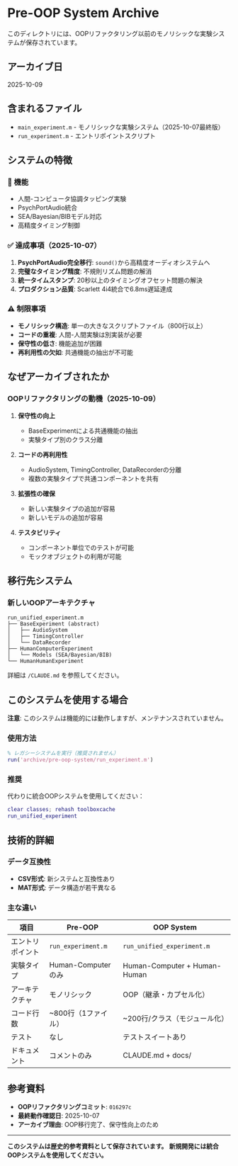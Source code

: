 # Pre-OOP System Archive

このディレクトリには、OOPリファクタリング以前のモノリシックな実験システムが保存されています。

## アーカイブ日

2025-10-09

## 含まれるファイル

- `main_experiment.m` - モノリシックな実験システム（2025-10-07最終版）
- `run_experiment.m` - エントリポイントスクリプト

## システムの特徴

### 🎯 機能
- 人間-コンピュータ協調タッピング実験
- PsychPortAudio統合
- SEA/Bayesian/BIBモデル対応
- 高精度タイミング制御

### ✅ 達成事項（2025-10-07）
1. **PsychPortAudio完全移行**: `sound()`から高精度オーディオシステムへ
2. **完璧なタイミング精度**: 不規則リズム問題の解消
3. **統一タイムスタンプ**: 20秒以上のタイミングオフセット問題の解決
4. **プロダクション品質**: Scarlett 4i4統合で6.8ms遅延達成

### ⚠️ 制限事項
- **モノリシック構造**: 単一の大きなスクリプトファイル（800行以上）
- **コードの重複**: 人間-人間実験は別実装が必要
- **保守性の低さ**: 機能追加が困難
- **再利用性の欠如**: 共通機能の抽出が不可能

## なぜアーカイブされたか

### OOPリファクタリングの動機（2025-10-09）

1. **保守性の向上**
   - BaseExperimentによる共通機能の抽出
   - 実験タイプ別のクラス分離

2. **コードの再利用性**
   - AudioSystem, TimingController, DataRecorderの分離
   - 複数の実験タイプで共通コンポーネントを共有

3. **拡張性の確保**
   - 新しい実験タイプの追加が容易
   - 新しいモデルの追加が容易

4. **テスタビリティ**
   - コンポーネント単位でのテストが可能
   - モックオブジェクトの利用が可能

## 移行先システム

### 新しいOOPアーキテクチャ

```
run_unified_experiment.m
├── BaseExperiment (abstract)
│   ├── AudioSystem
│   ├── TimingController
│   └── DataRecorder
├── HumanComputerExperiment
│   └── Models (SEA/Bayesian/BIB)
└── HumanHumanExperiment
```

詳細は `/CLAUDE.md` を参照してください。

## このシステムを使用する場合

**注意**: このシステムは機能的には動作しますが、メンテナンスされていません。

### 使用方法
```matlab
% レガシーシステムを実行（推奨されません）
run('archive/pre-oop-system/run_experiment.m')
```

### 推奨
代わりに統合OOPシステムを使用してください：
```matlab
clear classes; rehash toolboxcache
run_unified_experiment
```

## 技術的詳細

### データ互換性
- **CSV形式**: 新システムと互換性あり
- **MAT形式**: データ構造が若干異なる

### 主な違い

| 項目 | Pre-OOP | OOP System |
|------|---------|------------|
| エントリポイント | `run_experiment.m` | `run_unified_experiment.m` |
| 実験タイプ | Human-Computerのみ | Human-Computer + Human-Human |
| アーキテクチャ | モノリシック | OOP（継承・カプセル化） |
| コード行数 | ~800行（1ファイル） | ~200行/クラス（モジュール化） |
| テスト | なし | テストスイートあり |
| ドキュメント | コメントのみ | CLAUDE.md + docs/ |

## 参考資料

- **OOPリファクタリングコミット**: `016297c`
- **最終動作確認日**: 2025-10-07
- **アーカイブ理由**: OOP移行完了、保守性向上のため

---

**このシステムは歴史的参考資料として保存されています。**
**新規開発には統合OOPシステムを使用してください。**
